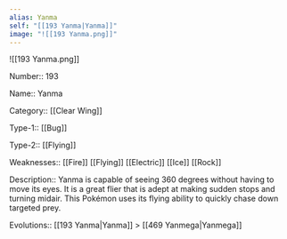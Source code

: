 ```yaml
---
alias: Yanma
self: "[[193 Yanma|Yanma]]"
image: "![[193 Yanma.png]]"
---
```


![[193 Yanma.png]]


Number:: 193

Name:: Yanma

Category:: [[Clear Wing]]

Type-1:: [[Bug]]

Type-2:: [[Flying]]

Weaknesses:: [[Fire]] [[Flying]] [[Electric]] [[Ice]] [[Rock]]

Description:: Yanma is capable of seeing 360 degrees without having to move its eyes. It is a great flier that is adept at making sudden stops and turning midair. This Pokémon uses its flying ability to quickly chase down targeted prey.

Evolutions:: [[193 Yanma|Yanma]] > [[469 Yanmega|Yanmega]]
